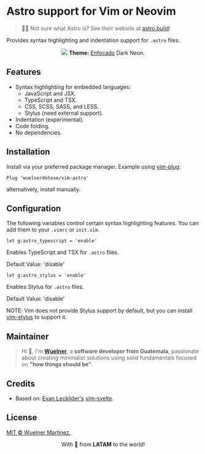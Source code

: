 # Astro support for Vim or Neovim

> 🧑‍🚀 Not sure what Astro is? See their website at [astro.build](https://astro.build)!

Provides syntax highlighting and indentation support for `.astro` files.

<div align="center">
  <img src="https://raw.githubusercontent.com/wuelnerdotexe/vim-astro/main/assets/vim-astro.png">
  <strong>Theme:</strong> <a href="https://wuelnerdotexe.github.io/enfocado">Enfocado</a> Dark Neon.
</div>

## Features

- Syntax highlighting for embedded languages:
  - JavaScript and JSX.
  - TypeScript and TSX.
  - CSS, SCSS, SASS, and LESS.
  - Stylus (need external support).
- Indentation (experimental).
- Code folding.
- No dependencies.

## Installation

Install via your preferred package manager. Example using [vim-plug](https://github.com/junegunn/vim-plug):

```vim
Plug 'wuelnerdotexe/vim-astro'
```

alternatively, install manually.

## Configuration

The following variables control certain syntax highlighting features. You can add them to your `.vimrc` or `init.vim`.

```vim
let g:astro_typescript = 'enable'
```

Enables TypeScript and TSX for `.astro` files.

Default Value: 'disable'

```vim
let g:astro_stylus = 'enable'
```

Enables Stylus for `.astro` files.

Default Value: 'disable'

NOTE: Vim does not provide Stylus support by default, but you can install [vim-stylus](https://github.com/wavded/vim-stylus) to support it.

## Maintainer

> Hi 👋, I'm **[Wuelner](https://linktr.ee/wuelnerdotexe)**, a **software developer from Guatemala**, passionate about creating minimalist solutions using solid fundamentals focused on **"how things should be"**.

## Credits

- Based on: [Evan Lecklider's](https://github.com/evanleck) [vim-svelte](https://github.com/evanleck/vim-svelte).

## License

[MIT &copy; Wuelner Martínez.](https://github.com/wuelnerdotexe/vim-astro/blob/main/LICENSE)

<p align="center">With 💖 from <strong>LATAM</strong> to the world!</p>
